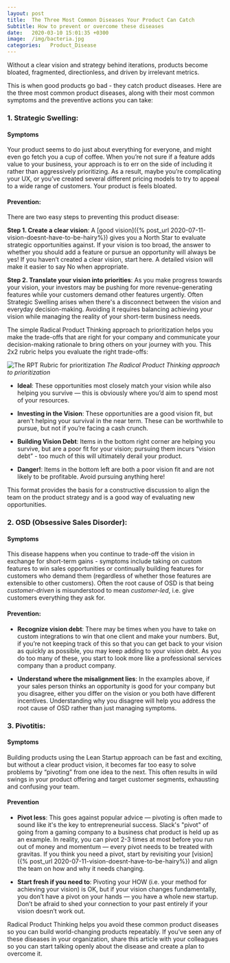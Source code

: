 ```yaml
---
layout: post
title:  The Three Most Common Diseases Your Product Can Catch
Subtitle: How to prevent or overcome these diseases
date:   2020-03-10 15:01:35 +0300
image:  /img/bacteria.jpg
categories:   Product_Disease
---
```

Without a clear vision and strategy behind iterations, products become bloated, fragmented, directionless, and driven by irrelevant metrics.

This is when good products go bad - they catch product diseases. Here are the three most common product diseases, along with their most common symptoms and the preventive actions you can take:
### 1. Strategic Swelling:
#### Symptoms
Your product seems to do just about everything for everyone, and might even go fetch you a cup of coffee. When you’re not sure if a feature adds value to your business, your approach is to err on the side of including it rather than aggressively prioritizing. As a result, maybe you’re complicating your UX, or you’ve created several different pricing models to try to appeal to a wide range of customers. Your product is feels bloated.

#### Prevention:
There are two easy steps to preventing this product disease:

**Step 1. Create a clear vision**: A [good vision]({% post_url 2020-07-11-vision-doesnt-have-to-be-hairy%}) gives you a North Star to evaluate strategic opportunities against. If your vision is too broad, the answer to whether you should add a feature or pursue an opportunity will always be yes! If you haven’t created a clear vision, start here. A detailed vision will make it easier to say No when appropriate.

**Step 2. Translate your vision into priorities**: As you make progress towards your vision, your investors may be pushing for more revenue-generating features while your customers demand other features urgently. Often Strategic Swelling arises when there's a disconnect between the vision and everyday decision-making. Avoiding it requires balancing achieving your vision while managing the reality of your short-term business needs.

The simple Radical Product Thinking approach to prioritization helps you make the trade-offs that are right for your company and communicate your decision-making rationale to bring others on your journey with you. This 2x2 rubric helps you evaluate the right trade-offs:

![The RPT Rubric for prioritization]({{site.baseurl}}/img/prioritization.png)
*The Radical Product Thinking approach to prioritization*

* **Ideal**: These opportunities most closely match your vision while also helping you survive — this is obviously where you’d aim to spend most of your resources.

* **Investing in the Vision**: These opportunities are a good vision fit, but aren't helping your survival in the near term. These can be worthwhile to pursue, but not if you’re facing a cash crunch.

* **Building Vision Debt**: Items in the bottom right corner are helping you survive, but are a poor fit for your vision; pursuing them incurs “vision debt” - too much of this will ultimately derail your product.

* **Danger!**: Items in the bottom left are both a poor vision fit and are not likely to be profitable. Avoid pursuing anything here!

This format provides the basis for a constructive discussion to align the team on the product strategy and is a good way of evaluating new opportunities.

### 2. OSD (Obsessive Sales Disorder):
#### Symptoms
This disease happens when you continue to trade-off the vision in exchange for short-term gains - symptoms include taking on custom features to win sales opportunities or continually building features for customers who demand them (regardless of whether those features are extensible to other customers). Often the root cause of OSD is that being _customer-driven_ is misunderstood to mean _customer-led_, i.e. give customers everything they ask for.

#### Prevention:
* **Recognize vision debt**: There may be times when you have to take on custom integrations to win that one client and make your numbers. But, if you’re not keeping track of this so that you can get back to your vision as quickly as possible, you may keep adding to your vision debt. As you do too many of these, you start to look more like a professional services company than a product company.

* **Understand where the misalignment lies**: In the examples above, if your sales person thinks an opportunity is good for your company but you disagree, either you differ on the vision or you both have different incentives. Understanding why you disagree will help you address the root cause of OSD rather than just managing symptoms.

### 3. Pivotitis:

#### Symptoms
Building products using the Lean Startup approach can be fast and exciting, but without a clear product vision, it becomes far too easy to solve problems by “pivoting” from one idea to the next. This often results in wild swings in your product offering and target customer segments, exhausting and confusing your team.

#### Prevention
* **Pivot less**: This goes against popular advice — pivoting is often made to sound like it's the key to entrepreneurial success. Slack's "pivot" of going from a gaming company to a business chat product is held up as an example. In reality, you can pivot 2-3 times at most before you run out of money and momentum — every pivot needs to be treated with gravitas. If you think you need a pivot, start by revisiting your [vision]({% post_url 2020-07-11-vision-doesnt-have-to-be-hairy%}) and align the team on how and why it needs changing.

* **Start fresh if you need to**: Pivoting your HOW (i.e. your method for achieving your vision) is OK, but if your vision changes fundamentally, you don’t have a pivot on your hands — you have a whole new startup. Don’t be afraid to shed your connection to your past entirely if your vision doesn’t work out.


Radical Product Thinking helps you avoid these common product diseases so you can build world-changing products repeatably. If you've seen any of these diseases in your organization, share this article with your colleagues so you can start talking openly about the disease and create a plan to overcome it.